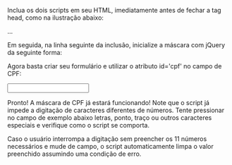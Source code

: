 Inclua os dois scripts em seu HTML, imediatamente antes de fechar a tag head, como na ilustração abaixo:

<head>
<title>Título da Página</title>
...
<script type="text/javascript" src="js/jquery-1.2.6.pack.js"></script>
<script type="text/javascript" src="js/jquery.maskedinput-1.1.4.pack.js"/></script>
</head>

Em seguida, na linha seguinte da inclusão, inicialize a máscara com jQuery da seguinte forma:

<script type="text/javascript">
	$(document).ready(function(){
		$("#cpf").mask("999.999.999-99");
	});
</script>



Agora basta criar seu formulário e utilizar o atributo id='cpf' no campo de CPF:

<form name="form" method="post" action="">
	<input name="cpf" type="text" id="cpf"/>
</form>

Pronto! A máscara de CPF já estará funcionando! Note que o script já impede a digitação de caracteres diferentes de números. Tente pressionar no campo de exemplo abaixo letras, ponto, traço ou outros caracteres especiais e verifique como o script se comporta.

Caso o usuário interrompa a digitação sem preencher os 11 números necessários e mude de campo, o script automaticamente limpa o valor preenchido assumindo uma condição de erro.
